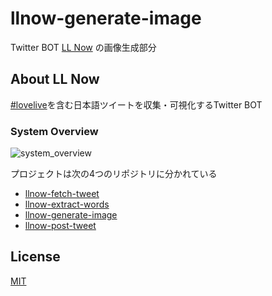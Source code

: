 # llnow-generate-image

Twitter BOT [LL Now](https://twitter.com/LLNow_jp) の画像生成部分

## About LL Now

[comment]: <> (<blockquote class="twitter-tweet"><a href="https://twitter.com/llnow_jp/status/1413806607419416577"></a></blockquote>)

[comment]: <> (https://twitter.com/llnow_jp/status/1413806607419416577)

[#lovelive](https://twitter.com/hashtag/lovelive)を含む日本語ツイートを収集・可視化するTwitter BOT

### System Overview

![system_overview](https://github.com/yasurona/llnow-fetch-tweets/blob/master/docs/img/system_overview.png "System overview of LL Now")

プロジェクトは次の4つのリポジトリに分かれている
- [llnow-fetch-tweet](https://github.com/yasurona/llnow-fetch-tweets)
- [llnow-extract-words](https://github.com/yasurona/llnow-extract-words)
- [llnow-generate-image](https://github.com/yasurona/llnow-generate-image)
- [llnow-post-tweet](https://github.com/yasurona/llnow-post-tweet)

## License

[MIT](https://github.com/yasurona/llnow-generate-image/blob/master/LICENSE)
